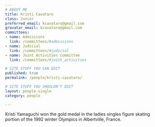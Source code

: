 ```yaml
---
# ABOUT ME
title: Kristi Cavataro
class: Junior
preferred_email: kcavataro@gmail.com
gravatar_email: kcavataro@gmail.com
committees:
- name: Admissions
  link: /committees/#admissions
- name: Judicial
  link: /committees/#judicial
- name: Joint Activities Committee
  link: /committees/#joint_activities

# SITE STUFF YOU CAN EDIT
published: true
permalink: /people/kristi-cavataro/

# SITE STUFF YOU SHOULDN'T EDIT
layout: people-single
category: people

---
```


Kristi Yamaguchi won the gold medal in the ladies singles figure skating portion of the 1992 winter Olympics in Albertville, France.